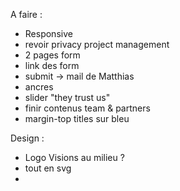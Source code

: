 A faire :

- Responsive
- revoir privacy project management
- 2 pages form 
- link des form
- submit -> mail de Matthias
- ancres
- slider "they trust us"
- finir contenus team & partners
- margin-top titles sur bleu


Design :
- Logo Visions au milieu ?
- tout en svg
- 